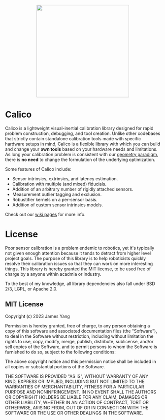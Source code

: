 <p align="center">
<img src="https://user-images.githubusercontent.com/4121640/229179345-57bafb62-6391-498c-8d01-dbe86f8d54d1.png" width="300">
</p>

# Calico

Calico is a lightweight visual-inertial calibration library designed for rapid problem construction, debugging, and tool creation. Unlike other codebases that strictly contain standalone calibration tools made with specific hardware setups in mind, Calico is a flexible library with which you can build and change your **own tools** based on your hardware needs and limitations. As long your calibration problem is consistent with our [geometry paradigm](https://github.com/yangjames/Calico/wiki/Geometry-Convention), there is **no need** to change the formulation of the underlying optimization.

Some features of Calico include:
- Sensor intrinsics, extrinsics, and latency estimation.
- Calibration with multiple (and mixed) fiducials.
- Addition of an arbitrary number of rigidly attached sensors.
- Measurement outlier tagging and exclusion.
- Robustifier kernels on a per-sensor basis.
- Addition of custom sensor intrinsics models.

Check out our [wiki pages](https://github.com/yangjames/Calico/wiki) for more info.

# License
Poor sensor calibration is a problem endemic to robotics, yet it's typically not given enough attention because it tends to detract from higher level project goals. The purpose of this library is to help roboticists quickly resolve their calibration issues so that they can work on more interesting things. This library is hereby granted the MIT license, to be used free of charge by a anyone within acadmia or industry.

To the best of my knowledge, all library dependencies also fall under BSD 2/3, LGPL, or Apache 2.0.

## MIT License

Copyright (c) 2023 James Yang

Permission is hereby granted, free of charge, to any person obtaining a copy
of this software and associated documentation files (the "Software"), to deal
in the Software without restriction, including without limitation the rights
to use, copy, modify, merge, publish, distribute, sublicense, and/or sell
copies of the Software, and to permit persons to whom the Software is
furnished to do so, subject to the following conditions:

The above copyright notice and this permission notice shall be included in all
copies or substantial portions of the Software.

THE SOFTWARE IS PROVIDED "AS IS", WITHOUT WARRANTY OF ANY KIND, EXPRESS OR
IMPLIED, INCLUDING BUT NOT LIMITED TO THE WARRANTIES OF MERCHANTABILITY,
FITNESS FOR A PARTICULAR PURPOSE AND NONINFRINGEMENT. IN NO EVENT SHALL THE
AUTHORS OR COPYRIGHT HOLDERS BE LIABLE FOR ANY CLAIM, DAMAGES OR OTHER
LIABILITY, WHETHER IN AN ACTION OF CONTRACT, TORT OR OTHERWISE, ARISING FROM,
OUT OF OR IN CONNECTION WITH THE SOFTWARE OR THE USE OR OTHER DEALINGS IN THE
SOFTWARE.
